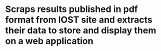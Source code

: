 # Scraps results published in pdf format from IOST site and extracts their data to store and display them on a web application 
